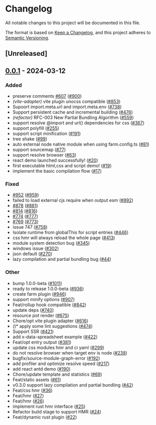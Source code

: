 # Changelog
All notable changes to this project will be documented in this file.

The format is based on [Keep a Changelog](https://keepachangelog.com/en/1.0.0/),
and this project adheres to [Semantic Versioning](https://semver.org/spec/v2.0.0.html).

## [Unreleased]

## [0.0.1](https://github.com/callqh/farm/releases/tag/farmfe_plugin_runtime-v0.0.1) - 2024-03-12

### Added
- preserve comments [#607](https://github.com/callqh/farm/pull/607) ([#900](https://github.com/callqh/farm/pull/900))
- *(vite-adapter)* vite plugin unocss compatible ([#853](https://github.com/callqh/farm/pull/853))
- Supoort import.meta.url and import.meta.env ([#738](https://github.com/callqh/farm/pull/738))
- Support persistent cache and incremental building ([#476](https://github.com/callqh/farm/pull/476))
- *(refactor)* RFC-003 New Partial Bundling Algorithm ([#559](https://github.com/callqh/farm/pull/559))
- support resolve @import and url() dependencies for css ([#367](https://github.com/callqh/farm/pull/367))
- support polyfill ([#255](https://github.com/callqh/farm/pull/255))
- support script minification ([#191](https://github.com/callqh/farm/pull/191))
- tree shake ([#99](https://github.com/callqh/farm/pull/99))
- auto external node native module when using farm.config.ts ([#81](https://github.com/callqh/farm/pull/81))
- support sourcemap ([#77](https://github.com/callqh/farm/pull/77))
- support resolve browser ([#63](https://github.com/callqh/farm/pull/63))
- react demo launched successfully! ([#20](https://github.com/callqh/farm/pull/20))
- first executable html,css and script demo! ([#19](https://github.com/callqh/farm/pull/19))
- implement the basic compilation flow ([#17](https://github.com/callqh/farm/pull/17))

### Fixed
- [#952](https://github.com/callqh/farm/pull/952) ([#959](https://github.com/callqh/farm/pull/959))
- failed to load external cjs require when output esm ([#892](https://github.com/callqh/farm/pull/892))
- [#878](https://github.com/callqh/farm/pull/878) ([#881](https://github.com/callqh/farm/pull/881))
- [#814](https://github.com/callqh/farm/pull/814) ([#816](https://github.com/callqh/farm/pull/816))
- [#774](https://github.com/callqh/farm/pull/774) ([#777](https://github.com/callqh/farm/pull/777))
- [#769](https://github.com/callqh/farm/pull/769) ([#773](https://github.com/callqh/farm/pull/773))
- issue 747 ([#758](https://github.com/callqh/farm/pull/758))
- Isolate runtime from globalThis for script entries ([#446](https://github.com/callqh/farm/pull/446))
- css hmr will always reload the whole page ([#413](https://github.com/callqh/farm/pull/413))
- module system detection bug ([#345](https://github.com/callqh/farm/pull/345))
- windows issue ([#302](https://github.com/callqh/farm/pull/302))
- json default ([#270](https://github.com/callqh/farm/pull/270))
- lazy compilation and partial bundling bug ([#44](https://github.com/callqh/farm/pull/44))

### Other
- bump 1.0.0-beta ([#1011](https://github.com/callqh/farm/pull/1011))
- ready to release 1.0.0-beta ([#936](https://github.com/callqh/farm/pull/936))
- create farm plugin ([#946](https://github.com/callqh/farm/pull/946))
- support minify options ([#907](https://github.com/callqh/farm/pull/907))
- Feat/rollup hook compatible ([#842](https://github.com/callqh/farm/pull/842))
- update deps ([#740](https://github.com/callqh/farm/pull/740))
- resource pot render ([#675](https://github.com/callqh/farm/pull/675))
- Chore/opt vite plugin adapter ([#616](https://github.com/callqh/farm/pull/616))
- *(*)* apply some lint suggestions ([#474](https://github.com/callqh/farm/pull/474))
- Support SSR ([#421](https://github.com/callqh/farm/pull/421))
- add x-data-spreadsheet example ([#422](https://github.com/callqh/farm/pull/422))
- Feat/opt entry output ([#381](https://github.com/callqh/farm/pull/381))
- update css modules hmr and ci yaml ([#299](https://github.com/callqh/farm/pull/299))
- do not resolve browser when target env is node ([#238](https://github.com/callqh/farm/pull/238))
- bugfix/source-module-graph-error ([#192](https://github.com/callqh/farm/pull/192))
- add profiler and optimize resolve speed ([#217](https://github.com/callqh/farm/pull/217))
- add react antd demo ([#190](https://github.com/callqh/farm/pull/190))
- Chore/update template and statistics ([#69](https://github.com/callqh/farm/pull/69))
- Feat/static assets ([#61](https://github.com/callqh/farm/pull/61))
- v0.3.0 support lazy compilation and partial bundling ([#42](https://github.com/callqh/farm/pull/42))
- Feat/css hmr ([#36](https://github.com/callqh/farm/pull/36))
- Feat/hmr ([#27](https://github.com/callqh/farm/pull/27))
- Feat/hmr ([#26](https://github.com/callqh/farm/pull/26))
- implement rust hmr interface ([#25](https://github.com/callqh/farm/pull/25))
- Refactor build stage to support HMR ([#24](https://github.com/callqh/farm/pull/24))
- Feat/dynamic rust plugin ([#22](https://github.com/callqh/farm/pull/22))
